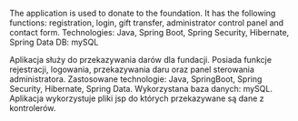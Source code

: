 
The application is used to donate to the foundation. It has the following functions: registration, login, gift transfer, administrator control panel and contact form.
Technologies: Java, Spring Boot, Spring Security, Hibernate, Spring Data
DB: mySQL



Aplikacja służy do przekazywania darów dla fundacji. Posiada funkcje rejestracji, logowania, przekazywania daru oraz panel sterowania administratora.
Zastosowane technologie: Java, SpringBoot, Spring Security, Hibernate, Spring Data.
Wykorzystana baza danych: mySQL.
Aplikacja wykorzystuje pliki jsp do których przekazywane są dane z kontrolerów.
